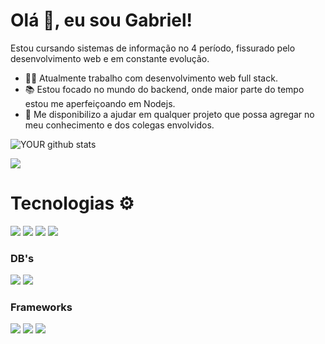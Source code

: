 # Olá 👋, eu sou Gabriel!

Estou cursando sistemas de informação no 4 período, fissurado pelo desenvolvimento web e em constante evolução.
- 👨‍💻 Atualmente trabalho com desenvolvimento web full stack. 
- 📚 Estou focado no mundo do backend, onde maior parte do tempo estou me aperfeiçoando em Nodejs.
- 🤝 Me disponibilizo a ajudar em qualquer projeto que possa agregar no meu conhecimento e dos colegas envolvidos.

![YOUR github stats](https://github-readme-stats.vercel.app/api?username=developer-gabrielti)

[<img src = "https://img.shields.io/badge/instagram-%23E4405F.svg?&style=for-the-badge&logo=instagram&logoColor=white">](https://www.instagram.com/gabriel_mateuss/)

# Tecnologias ⚙️
<img src="https://img.shields.io/badge/HTML5-E34F26?style=for-the-badge&logo=html5&logoColor=white"> <img src="https://img.shields.io/badge/CSS-239120?&style=for-the-badge&logo=css3&logoColor=white"> <img src="https://img.shields.io/badge/JavaScript-F7DF1E?style=for-the-badge&logo=javascript&logoColor=black"> <img src="https://img.shields.io/badge/TypeScript-007ACC?style=for-the-badge&logo=typescript&logoColor=white"> 

### DB's
<img src="https://img.shields.io/badge/PostgreSQL-316192?style=for-the-badge&logo=postgresql&logoColor=white"> <img src="https://img.shields.io/badge/MariaDB-003545?style=for-the-badge&logo=mariadb&logoColor=white">

### Frameworks
<img src="https://img.shields.io/badge/Node.js-43853D?style=for-the-badge&logo=node-dot-js&logoColor=white"> <img src="https://img.shields.io/badge/Express.js-000000?style=for-the-badge&logo=express&logoColor=white"> <img src="https://img.shields.io/badge/Vue.js-35495E?style=for-the-badge&logo=vue-dot-js&logoColor=4FC08D">
